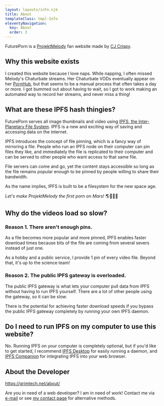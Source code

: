 ```yaml
---
layout: layouts/info.njk
title: About
templateClass: tmpl-Info
eleventyNavigation:
  key: About
  order: 3
---
```


FuturePorn is a [ProjektMelody](https://twitter.com/projektmelody) fan website made by [CJ Crispy](https://grimtech.net/about).

## Why this website exists

I created this website because I love naps. While napping, I often missed Melody's Chaturbate streams. Her Chaturbate VODs eventually appear on her [PornHub](https://www.pornhub.com/model/projekt-melody), but that seems to be a manual process that often takes a day or more. I got bummed out about having to wait, so I got to work making an automated way to record her streams, and never miss a thing!

## What are these IPFS hash thingies?

FuturePorn serves all image thumbnails and video using [IPFS, the Inter-Planetary File System](https://ipfs.io). IPFS is a new and exciting way of saving and accessing data on the internet.

IPFS introduces the concept of file pinning, which is a fancy way of mirroring a file. People who run an IPFS node on their computer can pin files they like, and immediately the file is replicated to their computer and can be served to other people who want access to that same file.

File servers can come and go, yet the content stays accessible so long as the file remains popular enough to be pinned by people willing to share their bandwidth.

As the name implies, IPFS is built to be a filesystem for the new space age.

_Let's make ProjektMelody the first porn on Mars!_ 🌎📡🚀🌌


## Why do the videos load so slow?

### Reason 1. There aren't enough pins.

As a file becomes more popular and more pinned, IPFS enables faster download times because bits of the file are coming from several severs instead of just one.

As a hobby and a public service, I provide 1 pin of every video file. Beyond that, it's up to the science team!


### Reason 2. The public IPFS gateway is overloaded.

The public IPFS gateway is what lets your computer pull data from IPFS without having to run IPFS yourself. There are a lot of other people using the gateway, so it can be slow. 

There is the potential for achieving faster download speeds if you bypass the public IPFS gateway completely by running your own IPFS daemon.


## Do I need to run IPFS on my computer to use this website?

No. Running IPFS on your computer is completely optional, but if you'd like to get started, I recommend [IPFS Desktop](https://docs.ipfs.io/install/ipfs-desktop/) for easily running a daemon, and [IPFS Companion](https://docs.ipfs.io/install/ipfs-companion/) for integrating IPFS into your web browser.


## About the Developer

https://grimtech.net/about/

Are you in need of a web developer? I am in need of work! Contact me via [e-mail](mailto:chris@grimtech.net) or see [my contact page](https://grimtech.net/contact) for alternative methods.
